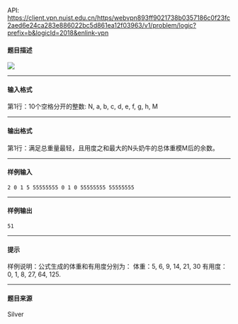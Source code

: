 API: https://client.vpn.nuist.edu.cn/https/webvpn893ff9021738b0357186c0f23fc2aed6e24ca283e886022bc5d861ea12f03963/v1/problem/logic?prefix=b&logicId=2018&enlink-vpn

#### 题目描述

![](../file/2018_0.jpg)

---

#### 输入格式

第1行：10个空格分开的整数: N, a, b, c, d, e, f, g, h, M

---

#### 输出格式

第1行：满足总重量最轻，且用度之和最大的N头奶牛的总体重模M后的余数。

---

#### 样例输入
```
2 0 1 5 55555555 0 1 0 55555555 55555555

```

---

#### 样例输出
```
51

```

---

#### 提示

样例说明：公式生成的体重和有用度分别为： 体重：5, 6, 9, 14, 21, 30 有用度：0, 1, 8, 27, 64, 125.

---

#### 题目来源

Silver